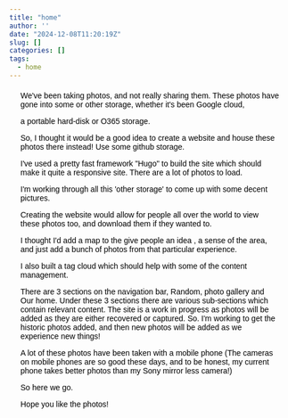 ```yaml
---
title: "home"
author: ''
date: "2024-12-08T11:20:19Z"
slug: []
categories: []
tags: 
  - home
---
```


<link rel="stylesheet" href="styles.css" />

<style>
.main {
    color: black;
    font-family: Arial, sans-serif;
    margin: 20px;
}
</style>

<body>

<div class="main">

<p>

We've been taking photos, and not really sharing them. These photos have gone into some or other storage, whether it's been Google cloud, 

a portable hard-disk or O365 storage.

So, I thought it would be a good idea to create a website and house these photos there instead! Use some github storage.

I've used a pretty fast framework "Hugo" to build the site which should make it quite a responsive site. There are a lot of photos to load.


I'm working through all this 'other storage' to come up with some decent pictures.


Creating the website would allow for people all over the world to view these photos too, and download them if they wanted to.

I thought I'd add a map to the give people an idea , a sense of the area, and just add a bunch of photos from that particular experience.

I also built a tag cloud which should help with some of the content management.

There are 3 sections on the navigation bar, Random, photo gallery and Our home. Under these 3 sections there are various sub-sections which 
contain relevant content. The site is a work in progress as photos will be added as they are either recovered or captured. So. I'm working 
to get the historic photos added, and then new photos will be added as we experience new things! 


A lot of these photos have been taken with a mobile phone (The cameras on mobile phones are so good these days, 
and to be honest, my current phone takes better photos than my Sony mirror less camera!)



So here we go.

Hope you like the photos!


</p>
</div>
</body>





